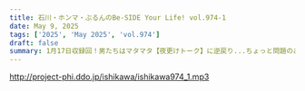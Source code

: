 ```yaml
---
title: 石川・ホンマ・ぶるんのBe-SIDE Your Life! vol.974-1
date: May 9, 2025
tags: ['2025', 'May 2025', 'vol.974']
draft: false
summary: 1月17日収録回！男たちはマタマタ【夜更けトーク】に逆戻り...ちょっと問題のある(?)「アナ」のお話しをば。夜ならでは、ですね。
---
```


http://project-phi.ddo.jp/ishikawa/ishikawa974_1.mp3